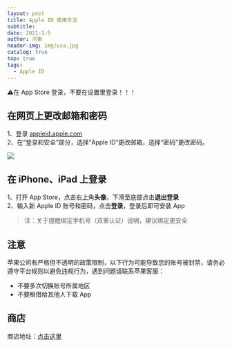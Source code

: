 ```yaml
---
layout: post
title: Apple ID 使用方法
subtitle: 
date: 2021-1-5
author: 河東
header-img: img/usa.jpg
catalog: true
top: true
tags:
  - Apple ID
---
```


⚠️在 App Store 登录，不要在设置里登录！！！

## 在网页上更改邮箱和密码

1、登录 [appleid.apple.com](https://appleid.apple.com/)\
2、在“登录和安全”部分，选择“Apple ID”更改邮箱，选择“密码”更改密码。

![](https://i.imgur.com/CEM6qcF.png)

## 在 iPhone、iPad 上登录

1、打开 App Store，点击右上角**头像**，下滑至底部点击**退出登录**\
2、输入新 Apple ID 账号和密码，点击**登录**，登录后即可安装 App
>注：关于提醒绑定手机号（双重认证）说明，建议绑定更安全

## 注意

苹果公司有严格但不透明的政策限制，以下行为可能导致您的账号被封禁，请务必遵守平台规则以避免违规行为，遇到问题请联系苹果客服：

- 不要多次切换账号所属地区
- 不要租借给其他人下载 App

## 商店

商店地址：[点击这里](https://ssnhd.github.io/2023/03/19/store/)